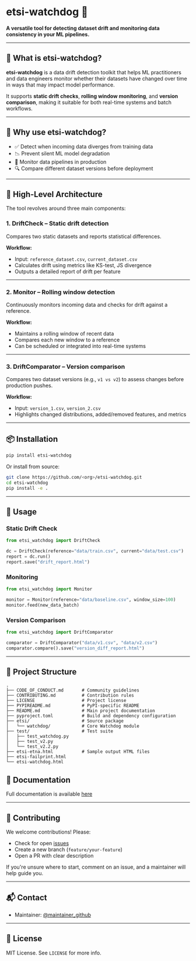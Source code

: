 # etsi-watchdog 🐶

**A versatile tool for detecting dataset drift and monitoring data consistency in your ML pipelines.**

---

## 📌 What is etsi-watchdog?

**etsi-watchdog** is a data drift detection toolkit that helps ML practitioners and data engineers monitor whether their datasets have changed over time in ways that may impact model performance.

It supports **static drift checks**, **rolling window monitoring**, and **version comparison**, making it suitable for both real-time systems and batch workflows.

---

## 🚀 Why use etsi-watchdog?

- ✅ Detect when incoming data diverges from training data
- 📉 Prevent silent ML model degradation
- 🔁 Monitor data pipelines in production
- 🔍 Compare different dataset versions before deployment

---

## 🧠 High-Level Architecture

The tool revolves around three main components:

### 1. **DriftCheck** – Static drift detection
Compares two static datasets and reports statistical differences.

**Workflow:**
- Input: `reference_dataset.csv`, `current_dataset.csv`
- Calculates drift using metrics like KS-test, JS divergence
- Outputs a detailed report of drift per feature

---

### 2. **Monitor** – Rolling window detection
Continuously monitors incoming data and checks for drift against a reference.

**Workflow:**
- Maintains a rolling window of recent data
- Compares each new window to a reference
- Can be scheduled or integrated into real-time systems

---

### 3. **DriftComparator** – Version comparison
Compares two dataset versions (e.g., `v1 vs v2`) to assess changes before production pushes.

**Workflow:**
- Input: `version_1.csv`, `version_2.csv`
- Highlights changed distributions, added/removed features, and metrics

---

## 📦 Installation

```bash
pip install etsi-watchdog
```

Or install from source:

```bash
git clone https://github.com/<org>/etsi-watchdog.git
cd etsi-watchdog
pip install -e .
```

---

## 📘 Usage

### Static Drift Check

```python
from etsi_watchdog import DriftCheck

dc = DriftCheck(reference="data/train.csv", current="data/test.csv")
report = dc.run()
report.save("drift_report.html")
```

### Monitoring

```python
from etsi_watchdog import Monitor

monitor = Monitor(reference="data/baseline.csv", window_size=100)
monitor.feed(new_data_batch)
```

### Version Comparison

```python
from etsi_watchdog import DriftComparator

comparator = DriftComparator("data/v1.csv", "data/v2.csv")
comparator.compare().save("version_diff_report.html")
```
---

## 📁 Project Structure

```
.
├── CODE_OF_CONDUCT.md       # Community guidelines
├── CONTRIBUTING.md          # Contribution rules
├── LICENSE                  # Project license
├── PYPIREADME.md            # PyPI-specific README
├── README.md                # Main project documentation
├── pyproject.toml           # Build and dependency configuration
├── etsi/                    # Source package
│   └── watchdog/            # Core Watchdog module
├── test/                    # Test suite
│   ├── test_watchdog.py
│   ├── test_v2.py
│   └── test_v2.2.py
├── etsi-etna.html           # Sample output HTML files
├── etsi-failprint.html
└── etsi-watchdog.html
```

## 📄 Documentation

Full documentation is available [here](https://github.com/etsi-ai/etsi-watchdog)

---

## 🤝 Contributing

We welcome contributions! Please:

- Check for open [issues](https://github.com/<org>/etsi-watchdog/issues)
- Create a new branch (`feature/your-feature`)
- Open a PR with clear description

If you're unsure where to start, comment on an issue, and a maintainer will help guide you.

---

## 📬 Contact

- Maintainer: [@maintainer_github](https://github.com/PriyanshSrivastava0305)
---

## 📝 License

MIT License. See `LICENSE` for more info.
